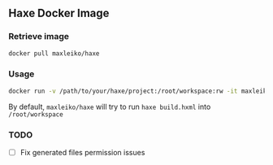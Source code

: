## Haxe Docker Image

### Retrieve image
```sh
docker pull maxleiko/haxe
```

### Usage
```sh
docker run -v /path/to/your/haxe/project:/root/workspace:rw -it maxleiko/haxe
```  

By default, `maxleiko/haxe` will try to run `haxe build.hxml` into `/root/workspace`  

### TODO
 - [ ] Fix generated files permission issues
